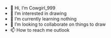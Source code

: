 - 👋 Hi, I’m Cowgirl_999
- 👀 I’m interested in drawing
- 🌱 I’m currently learning nothing
- 💞️ I’m looking to collaborate on things to draw
- 📫 How to reach me outlook

<!---
s20133646/s20133646 is a ✨ special ✨ repository because its `README.md` (this file) appears on your GitHub profile.
You can click the Preview link to take a look at your changes.
--->
